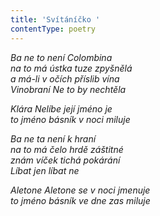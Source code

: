 ```yaml
---
title: 'Svítáníčko '
contentType: poetry
---
```


<section>

_Ba ne to není Colombina  
na to má ústka tuze zpyšnělá  
a má-li v očích příslib vína  
Vinobraní Ne to by nechtěla_

</section>

<section>

_Klára Nelíbe její jméno je  
to jméno básník v noci miluje_

</section>

<section>

_Ba ne ta není k hraní  
na to má čelo hrdě záštitné  
znám víček tichá pokárání  
Líbat jen líbat ne_

</section>

<section>

_Aletone Aletone se v noci jmenuje  
to jméno básník ve dne zas miluje_

</section>
